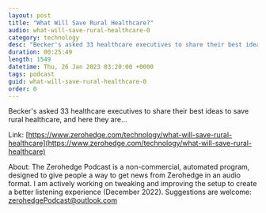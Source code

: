 ```yaml
---
layout: post
title: "What Will Save Rural Healthcare?"
audio: what-will-save-rural-healthcare-0
category: technology
desc: "Becker's asked 33 healthcare executives to share their best ideas to save rural healthcare, and here they are..."
duration: 00:25:49
length: 1549
datetime: Thu, 26 Jan 2023 03:20:00 +0000
tags: podcast
guid: what-will-save-rural-healthcare-0
order: 0
---
```

Becker's asked 33 healthcare executives to share their best ideas to save rural healthcare, and here they are...

Link: [https://www.zerohedge.com/technology/what-will-save-rural-healthcare](https://www.zerohedge.com/technology/what-will-save-rural-healthcare)

About: The Zerohedge Podcast is a non-commercial, automated program, designed to give people a way to get news from Zerohedge in an audio format.  I am actively working on tweaking and improving the setup to create a better listening experience (December 2022).  Suggestions are welcome: [zerohedgePodcast@outlook.com](mailto:zerohedgePodcast@outlook.com)
